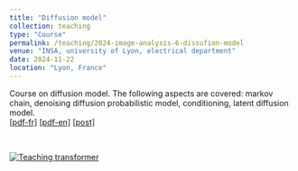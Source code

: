 ```yaml
---
title: "Diffusion model"
collection: teaching
type: "Course"
permalink: /teaching/2024-image-analysis-6-dissufion-model
venue: "INSA, university of Lyon, electrical department"
date: 2024-11-22
location: "Lyon, France"
---
```


Course on diffusion model. The following aspects are covered: markov chain, denoising diffusion probabilistic model, conditioning, latent diffusion model.<br>
[[pdf-fr]](https://olivier-bernard-creatis.github.io//files//teaching_diffusion_model_2024_fr.pdf) [[pdf-en]](https://olivier-bernard-creatis.github.io//files//teaching_diffusion_model_2024_en.pdf) [[post]](https://creatis-myriad.github.io/tutorials/2023-11-30-tutorial-ddpm.html)

<br>

[![Teaching transformer](https://olivier-bernard-creatis.github.io//images//teaching_diffusion_model_2024_en.png)](https://olivier-bernard-creatis.github.io//files//teaching_diffusion_model_2024_en.pdf)


